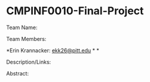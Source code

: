 # CMPINF0010-Final-Project

Team Name: 

Team Members:

*Erin Krannacker: ekk26@pitt.edu
*
*

Description/Links:

Abstract:
